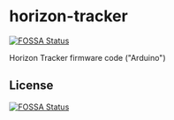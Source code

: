 # horizon-tracker
[![FOSSA Status](https://app.fossa.io/api/projects/git%2Bgithub.com%2Feduardocarvalhoecea%2Ftracker3.svg?type=shield)](https://app.fossa.io/projects/git%2Bgithub.com%2Feduardocarvalhoecea%2Ftracker3?ref=badge_shield)

Horizon Tracker firmware code ("Arduino")


## License
[![FOSSA Status](https://app.fossa.io/api/projects/git%2Bgithub.com%2Feduardocarvalhoecea%2Ftracker3.svg?type=large)](https://app.fossa.io/projects/git%2Bgithub.com%2Feduardocarvalhoecea%2Ftracker3?ref=badge_large)